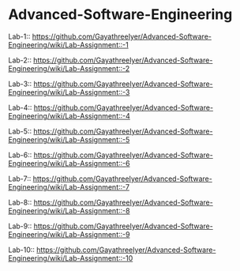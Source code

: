 # Advanced-Software-Engineering

Lab-1:: https://github.com/GayathreeIyer/Advanced-Software-Engineering/wiki/Lab-Assignment::-1


Lab-2:: https://github.com/GayathreeIyer/Advanced-Software-Engineering/wiki/Lab-Assignment::-2


Lab-3:: https://github.com/GayathreeIyer/Advanced-Software-Engineering/wiki/Lab-Assignment::-3


Lab-4:: https://github.com/GayathreeIyer/Advanced-Software-Engineering/wiki/Lab-Assignment::-4


Lab-5:: https://github.com/GayathreeIyer/Advanced-Software-Engineering/wiki/Lab-Assignment::-5


Lab-6:: https://github.com/GayathreeIyer/Advanced-Software-Engineering/wiki/Lab-Assignment::-6


Lab-7:: https://github.com/GayathreeIyer/Advanced-Software-Engineering/wiki/Lab-Assignment::-7


Lab-8:: https://github.com/GayathreeIyer/Advanced-Software-Engineering/wiki/Lab-Assignment::-8


Lab-9:: https://github.com/GayathreeIyer/Advanced-Software-Engineering/wiki/Lab-Assignment::-9


Lab-10:: https://github.com/GayathreeIyer/Advanced-Software-Engineering/wiki/Lab-Assignment::-10
